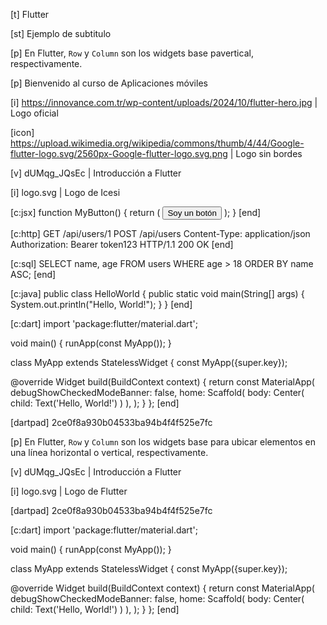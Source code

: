 [t] Flutter


[st] Ejemplo de subtitulo


[p]
En Flutter, `Row` y `Column` son los widgets base
pavertical, respectivamente.

[p]
Bienvenido al curso de Aplicaciones móviles




[i] https://innovance.com.tr/wp-content/uploads/2024/10/flutter-hero.jpg | Logo oficial

[icon] https://upload.wikimedia.org/wikipedia/commons/thumb/4/44/Google-flutter-logo.svg/2560px-Google-flutter-logo.svg.png | Logo sin bordes


[v] dUMqg_JQsEc | Introducción a Flutter

[i] logo.svg | Logo de Icesi


[c:jsx]
function MyButton() {
  return (
    <button>Soy un botón</button>
  );
}
[end]

[c:http]
GET /api/users/1
POST /api/users
Content-Type: application/json
Authorization: Bearer token123
HTTP/1.1 200 OK
[end]

[c:sql]
SELECT name, age 
FROM users 
WHERE age > 18 
ORDER BY name ASC;
[end]

[c:java]
public class HelloWorld {
    public static void main(String[] args) {
        System.out.println("Hello, World!");
    }
}
[end]

[c:dart]
import 'package:flutter/material.dart';

void main() {
  runApp(const MyApp());
}


class MyApp extends StatelessWidget {
  const MyApp({super.key});

  @override
  Widget build(BuildContext context) {
    return const MaterialApp(
      debugShowCheckedModeBanner: false,
      home: Scaffold(
        body: Center(
          child: Text('Hello, World!')
        )
      ),
    );
  }
};
[end]

[dartpad] 2ce0f8a930b04533ba94b4f4f525e7fc


[p]
En Flutter, `Row` y `Column` son los widgets base
para ubicar elementos en una línea horizontal o vertical, respectivamente.

[v] dUMqg_JQsEc | Introducción a Flutter

[i] logo.svg | Logo de Flutter

[dartpad] 2ce0f8a930b04533ba94b4f4f525e7fc

[c:dart]
import 'package:flutter/material.dart';

void main() {
  runApp(const MyApp());
}

class MyApp extends StatelessWidget {
  const MyApp({super.key});

  @override
  Widget build(BuildContext context) {
    return const MaterialApp(
      debugShowCheckedModeBanner: false,
      home: Scaffold(
        body: Center(
          child: Text('Hello, World!')
        )
      ),
    );
  }
};
[end]